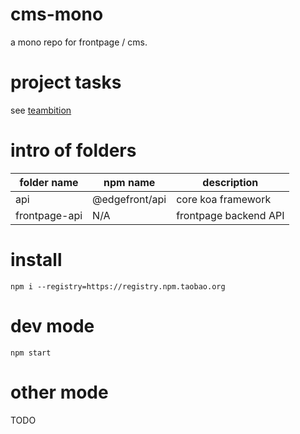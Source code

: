 # cms-mono  
a mono repo for frontpage / cms.  

# project tasks 
see [teambition](https://teambition.com/project/5e8d517da442870021d042a6)  

# intro of folders  
|  folder name    | npm name      | description      |
|  ----           | ----          | ----                 |
| api             | @edgefront/api| core koa framework   |
| frontpage-api   | N/A           | frontpage backend API|
# install  
```
npm i --registry=https://registry.npm.taobao.org  
```
# dev mode  
```
npm start
```

# other mode
TODO